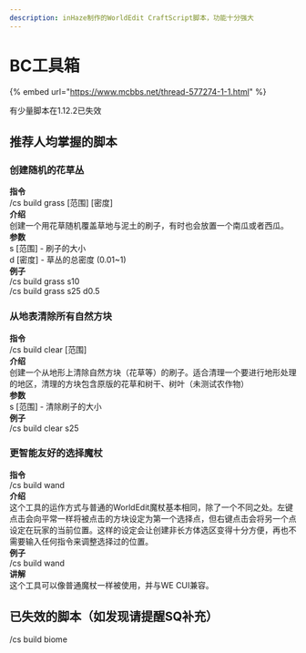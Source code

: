 ```yaml
---
description: inHaze制作的WorldEdit CraftScript脚本，功能十分强大
---
```


# BC工具箱

{% embed url="https://www.mcbbs.net/thread-577274-1-1.html" %}

有少量脚本在1.12.2已失效

## 推荐人均掌握的脚本

### 创建随机的花草丛

 **指令**  
/cs build grass \[范围\] \[密度\]  
**介绍**  
创建一个用花草随机覆盖草地与泥土的刷子，有时也会放置一个南瓜或者西瓜。  
**参数**  
s \[范围\] - 刷子的大小  
d \[密度\] - 草丛的总密度 \(0.01~1\)  
**例子**  
/cs build grass s10  
/cs build grass s25 d0.5

### 从地表清除所有自然方块

 **指令**  
/cs build clear \[范围\]  
**介绍**  
创建一个从地形上清除自然方块（花草等）的刷子。适合清理一个要进行地形处理的地区，清理的方块包含原版的花草和树干、树叶（未测试农作物）  
**参数**  
s \[范围\] - 清除刷子的大小  
**例子**  
/cs build clear s25

### 更智能友好的选择魔杖

 **指令**  
/cs build wand  
**介绍**  
这个工具的运作方式与普通的WorldEdit魔杖基本相同，除了一个不同之处。左键点击会向平常一样将被点击的方块设定为第一个选择点，但右键点击会将另一个点设定在玩家的当前位置。这样的设定会让创建非长方体选区变得十分方便，再也不需要输入任何指令来调整选择过的位置。  
**例子**  
/cs build wand  
**讲解**  
这个工具可以像普通魔杖一样被使用，并与WE CUI兼容。

## 已失效的脚本（如发现请提醒SQ补充）

/cs build biome

